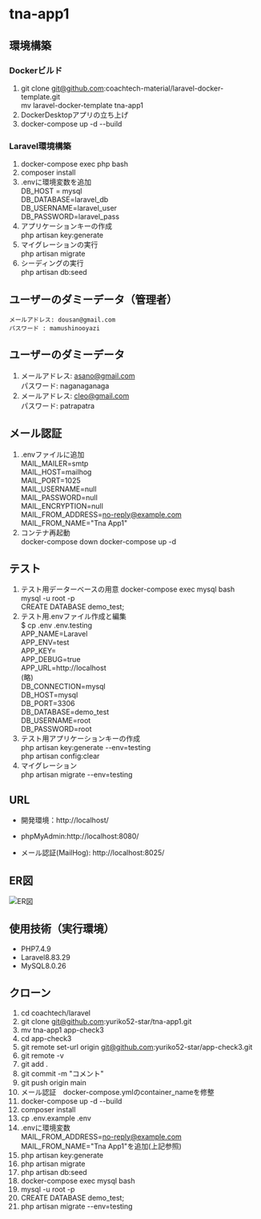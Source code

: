 # tna-app1  

## 環境構築  
### Dockerビルド  
1. git clone git@github.com:coachtech-material/laravel-docker-template.git  
    mv laravel-docker-template tna-app1  
2. DockerDesktopアプリの立ち上げ  
3. docker-compose up -d --build  
### Laravel環境構築  
1. docker-compose exec php bash  
2. composer install  
3. .envに環境変数を追加  
    DB_HOST = mysql  
    DB_DATABASE=laravel_db  
    DB_USERNAME=laravel_user  
    DB_PASSWORD=laravel_pass  
4. アプリケーションキーの作成  
    php artisan key:generate  
5.  マイグレーションの実行  
    php artisan migrate  
6. シーディングの実行  
    php artisan db:seed 

## ユーザーのダミーデータ（管理者）  
    メールアドレス: dousan@gmail.com  
    パスワード : mamushinooyazi  
## ユーザーのダミーデータ  

1.  メールアドレス: asano@gmail.com  
    パスワード: naganaganaga  
2.  メールアドレス: cleo@gmail.com  
    パスワード: patrapatra
## メール認証  
1.  .envファイルに追加  
    MAIL_MAILER=smtp  
    MAIL_HOST=mailhog  
    MAIL_PORT=1025  
    MAIL_USERNAME=null  
    MAIL_PASSWORD=null  
    MAIL_ENCRYPTION=null  
    MAIL_FROM_ADDRESS=no-reply@example.com  
    MAIL_FROM_NAME="Tna App1"  
2. コンテナ再起動  
    docker-compose down
    docker-compose up -d  
## テスト  
1. テスト用データーベースの用意
    docker-compose exec mysql bash  
    mysql -u root -p  
    CREATE DATABASE demo_test;  
2. テスト用.envファイル作成と編集  
    $ cp .env .env.testing  
    APP_NAME=Laravel  
    APP_ENV=test  
    APP_KEY=  
    APP_DEBUG=true  
    APP_URL=http://localhost  
    (略)  
    DB_CONNECTION=mysql  
    DB_HOST=mysql  
    DB_PORT=3306  
    DB_DATABASE=demo_test  
    DB_USERNAME=root  
    DB_PASSWORD=root  
3.  テスト用アプリケーションキーの作成  
    php artisan key:generate --env=testing  
    php artisan config:clear  
4.  マイグレーション  
    php artisan migrate --env=testing

## URL  
- 開発環境：http://localhost/  

- phpMyAdmin:http://localhost:8080/  

- メール認証(MailHog): http://localhost:8025/  

## ER図  

![ER図](erd.png)  

## 使用技術（実行環境）  
- PHP7.4.9  
- Laravel8.83.29  
- MySQL8.0.26  
## クローン  
1. cd coachtech/laravel  
2. git clone git@github.com:yuriko52-star/tna-app1.git  
3. mv tna-app1 app-check3  
4. cd app-check3  
5. git remote set-url origin git@github.com:yuriko52-star/app-check3.git  
6. git remote -v  
7. git add .  
8. git commit -m "コメント"  
9. git push origin main  
10. メール認証　docker-compose.ymlのcontainer_nameを修整  
11. docker-compose up -d --build  
12. composer install  
13. cp .env.example .env  
14. .envに環境変数  
    MAIL_FROM_ADDRESS=no-reply@example.com  
    MAIL_FROM_NAME="Tna App1"を追加(上記参照)  
15. php artisan key:generate  
16. php artisan migrate  
17. php artisan db:seed  
18. docker-compose exec mysql bash  
19. mysql -u root -p  
20. CREATE DATABASE demo_test;  
21. php artisan migrate --env=testing


   